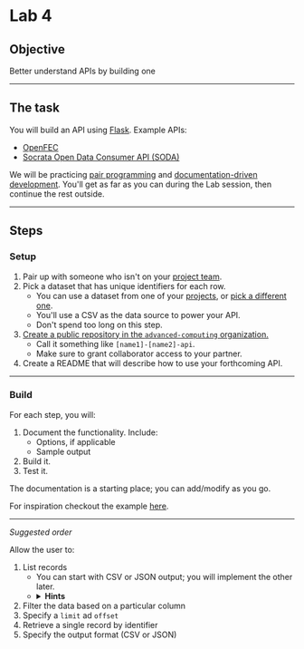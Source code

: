 # Lab 4

## Objective

Better understand APIs by building one

---

## The task

You will build an API using [Flask](https://flask.palletsprojects.com/). Example APIs:

- [OpenFEC](https://api.open.fec.gov/developers/)
- [Socrata Open Data Consumer API (SODA)](https://dev.socrata.com/consumers/getting-started.html)

We will be practicing [pair programming](../docs/pairing.md) and [documentation-driven development](https://gist.github.com/zsup/9434452). You'll get as far as you can during the Lab session, then continue the rest outside.

---

## Steps

### Setup

1. Pair up with someone who isn't on your [project team](../docs/project.md#teams).
1. Pick a dataset that has unique identifiers for each row.
   - You can use a dataset from one of your [projects](../docs/project.md), or [pick a different one](https://python-public-policy.afeld.me/en/columbia/assignments/open_ended.html#open-data-portals).
   - You'll use a CSV as the data source to power your API.
   - Don't spend too long on this step.
1. [Create a public repository in the `advanced-computing` organization.](https://github.com/new?owner=advanced-computing&visibility=public)
   - Call it something like `[name1]-[name2]-api`.
   - Make sure to grant collaborator access to your partner.
1. Create a README that will describe how to use your forthcoming API.

---

### Build

For each step, you will:

1. Document the functionality. Include:
   - Options, if applicable
   - Sample output
1. Build it.
1. Test it.

The documentation is a starting place; you can add/modify as you go.

For inspiration checkout the example [here](https://github.com/advanced-computing/lab_examples/tree/main/lab_04).

---

_Suggested order_

Allow the user to:

1. List records
   - You can start with CSV or JSON output; you will implement the other later.
   - <details><summary><strong>Hints</strong></summary>
      <ul>
         <li>See <a href="https://pandas.pydata.org/docs/reference/api/pandas.DataFrame.to_csv.html"><code>to_csv()</code></a> and <a href="https://pandas.pydata.org/docs/reference/api/pandas.DataFrame.to_json.html"><code>to_json()</code></a>.</li>
         <li>"If [the path is] None, the result is returned as a string."</li>
      <ul>
     </details>
1. Filter the data based on a particular column
1. Specify a `limit` ad `offset`
1. Retrieve a single record by identifier
1. Specify the output format (CSV or JSON)
